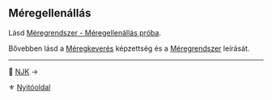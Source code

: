 ## Méregellenállás

Lásd [Méregrendszer - Méregellenállás próba](152_meregellenallas.md).

Bővebben lásd a [Méregkeverés](kepzettsegek.primer.altalanos/meregkeveres.md) képzettség és a [Méregrendszer](150_meregrendszer.md) leírását.

---

🔗 [NJK](010_11_njk.md) →

⚜️ [Nyitóoldal](start.md#1-karakteralkot%C3%A1s)
